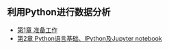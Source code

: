 ## 利用Python进行数据分析
- [第1章 准备工作](chapter1.md)
- [第2章 Python语言基础、IPython及Jupyter notebook](chapter2.md)